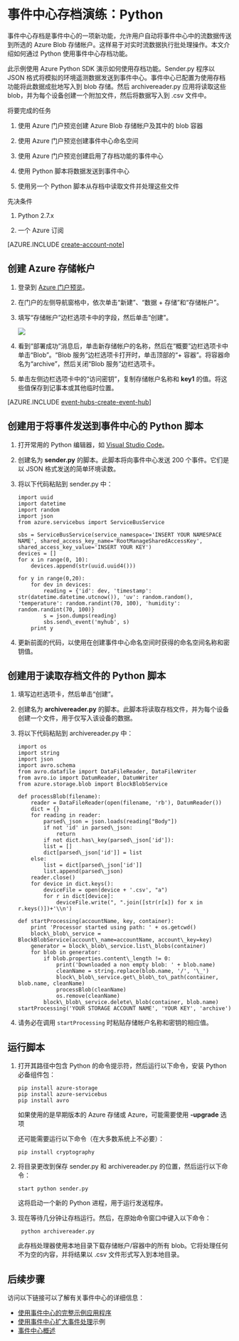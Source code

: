 <properties
    pageTitle="Azure 事件中心存档演练 | Azure"
    description="此示例使用 Azure Python SDK 演示如何使用事件中心存档功能。"
    services="event-hubs"
    documentationcenter=""
    author="djrosanova"
    manager="timlt"
    editor="" />
<tags
    ms.assetid="bdff820c-5b38-4054-a06a-d1de207f01f6"
    ms.service="event-hubs"
    ms.workload="na"
    ms.tgt_pltfrm="na"
    ms.devlang="na"
    ms.topic="article"
    ms.date="12/13/2016"
    wacn.date="01/23/2017"
    ms.author="darosa;sethm" />

# 事件中心存档演练：Python
事件中心存档是事件中心的一项新功能，允许用户自动将事件中心中的流数据传送到所选的 Azure Blob 存储帐户。这样易于对实时流数据执行批处理操作。本文介绍如何通过 Python 使用事件中心存档功能。

此示例使用 Azure Python SDK 演示如何使用存档功能。Sender.py 程序以 JSON 格式将模拟的环境遥测数据发送到事件中心。事件中心已配置为使用存档功能将此数据成批地写入到 blob 存储。然后 archivereader.py 应用将读取这些 blob，并为每个设备创建一个附加文件，然后将数据写入到 .csv 文件中。

将要完成的任务

1.  使用 Azure 门户预览创建 Azure Blob 存储帐户及其中的 blob 容器

2.  使用 Azure 门户预览创建事件中心命名空间

3.  使用 Azure 门户预览创建启用了存档功能的事件中心

4.  使用 Python 脚本将数据发送到事件中心

5.  使用另一个 Python 脚本从存档中读取文件并处理这些文件

先决条件

1.  Python 2.7.x

2.  一个 Azure 订阅

[AZURE.INCLUDE [create-account-note](../../includes/create-account-note.md)]

## 创建 Azure 存储帐户

1. 登录到 [Azure 门户预览][Azure portal]。
2. 在门户的左侧导航窗格中，依次单击“新建”、“数据 + 存储”和“存储帐户”。
3. 填写“存储帐户”边栏选项卡中的字段，然后单击“创建”。
   
   ![][1]  

4. 看到“部署成功”消息后，单击新存储帐户的名称，然后在“概要”边栏选项卡中单击“Blob”。“Blob 服务”边栏选项卡打开时，单击顶部的“+ 容器”。将容器命名为“archive”，然后关闭“Blob 服务”边栏选项卡。
5. 单击左侧边栏选项卡中的“访问密钥”，复制存储帐户名称和 **key1** 的值。将这些值保存到记事本或其他临时位置。

[AZURE.INCLUDE [event-hubs-create-event-hub](../../includes/event-hubs-create-event-hub.md)]

## 创建用于将事件发送到事件中心的 Python 脚本
1. 打开常用的 Python 编辑器，如 [Visual Studio Code][Visual Studio Code]。

2.  创建名为 **sender.py** 的脚本。此脚本将向事件中心发送 200 个事件。它们是以 JSON 格式发送的简单环境读数。

3.  将以下代码粘贴到 sender.py 中：

	
    	import uuid
    	import datetime
    	import random
    	import json
    	from azure.servicebus import ServiceBusService
    	
    	sbs = ServiceBusService(service_namespace='INSERT YOUR NAMESPACE NAME', shared_access_key_name='RootManageSharedAccessKey', shared_access_key_value='INSERT YOUR KEY')
    	devices = []
    	for x in range(0, 10):
    	    devices.append(str(uuid.uuid4()))
    	
    	for y in range(0,20):
    	    for dev in devices:
    	        reading = {'id': dev, 'timestamp': str(datetime.datetime.utcnow()), 'uv': random.random(), 'temperature': random.randint(70, 100), 'humidity': random.randint(70, 100)}
    	        s = json.dumps(reading)
    	        sbs.send\_event('myhub', s)
    	    print y
	
4.  更新前面的代码，以使用在创建事件中心命名空间时获得的命名空间名称和密钥值。

## 创建用于读取存档文件的 Python 脚本

1.  填写边栏选项卡，然后单击“创建”。

2.  创建名为 **archivereader.py** 的脚本。此脚本将读取存档文件，并为每个设备创建一个文件，用于仅写入该设备的数据。

3.  将以下代码粘贴到 archivereader.py 中：

	
        import os
    	import string
    	import json
    	import avro.schema
    	from avro.datafile import DataFileReader, DataFileWriter
    	from avro.io import DatumReader, DatumWriter
    	from azure.storage.blob import BlockBlobService
    	
    	def processBlob(filename):
    	    reader = DataFileReader(open(filename, 'rb'), DatumReader())
    	    dict = {}
    	    for reading in reader:
    	        parsed\_json = json.loads(reading["Body"])
    	        if not 'id' in parsed\_json:
    	            return
    	        if not dict.has\_key(parsed\_json['id']):
    	        list = []
    	        dict[parsed\_json['id']] = list
    	    else:
    	        list = dict[parsed\_json['id']]
    	        list.append(parsed\_json)
    	    reader.close()
    	    for device in dict.keys():
    	        deviceFile = open(device + '.csv', "a")
    	        for r in dict[device]:
    	            deviceFile.write(", ".join([str(r[x]) for x in r.keys()])+'\\n')
    
    	def startProcessing(accountName, key, container):
    	    print 'Processor started using path: ' + os.getcwd()
    	    block\_blob\_service = BlockBlobService(account\_name=accountName, account\_key=key)
    	    generator = block\_blob\_service.list\_blobs(container)
    	    for blob in generator:
    	        if blob.properties.content\_length != 0:
    	            print('Downloaded a non empty blob: ' + blob.name)
    	            cleanName = string.replace(blob.name, '/', '\_')
    	            block\_blob\_service.get\_blob\_to\_path(container, blob.name, cleanName)
    	            processBlob(cleanName)
    	            os.remove(cleanName)
    	        block\_blob\_service.delete\_blob(container, blob.name)
    	startProcessing('YOUR STORAGE ACCOUNT NAME', 'YOUR KEY', 'archive')
    

4.  请务必在调用 `startProcessing` 时粘贴存储帐户名称和密钥的相应值。

## 运行脚本

1.  打开其路径中包含 Python 的命令提示符，然后运行以下命令，安装 Python 必备组件包：

	
        pip install azure-storage
    	pip install azure-servicebus
    	pip install avro
    
  
    如果使用的是早期版本的 Azure 存储或 Azure，可能需要使用 **-upgrade** 选项

    还可能需要运行以下命令（在大多数系统上不必要）：

    
        pip install cryptography
    

2.  将目录更改到保存 sender.py 和 archivereader.py 的位置，然后运行以下命令：

    
        start python sender.py
    
    
    这将启动一个新的 Python 进程，用于运行发送程序。

3. 现在等待几分钟让存档运行。然后，在原始命令窗口中键入以下命令：

    
        python archivereader.py
    

    此存档处理器使用本地目录下载存储帐户/容器中的所有 blob。它将处理任何不为空的内容，并将结果以 .csv 文件形式写入到本地目录。

## 后续步骤

访问以下链接可以了解有关事件中心的详细信息：

- [使用事件中心的完整示例应用程序][]
- [使用事件中心扩大事件处理][]示例
- [事件中心概述][]
 

[Azure portal]: https://portal.azure.cn/

[1]: ./media/event-hubs-archive-python/event-hubs-python1.png
[About Azure storage accounts]: /documentation/articles/storage-create-storage-account/
[Visual Studio Code]: https://code.visualstudio.com/
[事件中心概述]: /documentation/articles/event-hubs-overview/
[使用事件中心的完整示例应用程序]: https://code.msdn.microsoft.com/Service-Bus-Event-Hub-286fd097
[使用事件中心扩大事件处理]: https://code.msdn.microsoft.com/Service-Bus-Event-Hub-45f43fc3

<!---HONumber=Mooncake_0116_2017-->